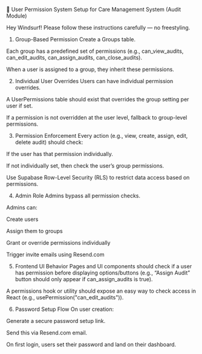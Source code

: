 🔐 User Permission System Setup for Care Management System (Audit Module)

Hey Windsurf! Please follow these instructions carefully — no freestyling.

1. Group-Based Permission
Create a Groups table.

Each group has a predefined set of permissions (e.g., can_view_audits, can_edit_audits, can_assign_audits, can_close_audits).

When a user is assigned to a group, they inherit these permissions.

2. Individual User Overrides
Users can have individual permission overrides.

A UserPermissions table should exist that overrides the group setting per user if set.

If a permission is not overridden at the user level, fallback to group-level permissions.

3. Permission Enforcement
Every action (e.g., view, create, assign, edit, delete audit) should check:

If the user has that permission individually.

If not individually set, then check the user’s group permissions.

Use Supabase Row-Level Security (RLS) to restrict data access based on permissions.

4. Admin Role
Admins bypass all permission checks.

Admins can:

Create users

Assign them to groups

Grant or override permissions individually

Trigger invite emails using Resend.com

5. Frontend UI Behavior
Pages and UI components should check if a user has permission before displaying options/buttons (e.g., “Assign Audit” button should only appear if can_assign_audits is true).

A permissions hook or utility should expose an easy way to check access in React (e.g., usePermission("can_edit_audits")).

6. Password Setup Flow
On user creation:

Generate a secure password setup link.

Send this via Resend.com email.

On first login, users set their password and land on their dashboard.

